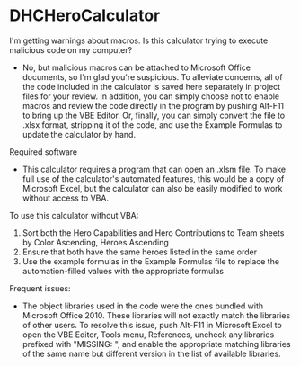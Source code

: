 # DHCHeroCalculator

I'm getting warnings about macros. Is this calculator trying to execute malicious code on my computer?
* No, but malicious macros can be attached to Microsoft Office documents, so I'm glad you're suspicious. To alleviate concerns, all of the code included in the calculator is saved here separately in project files for your review. In addition, you can simply choose not to enable macros and review the code directly in the program by pushing Alt-F11 to bring up the VBE Editor. Or, finally, you can simply convert the file to .xlsx format, stripping it of the code, and use the Example Formulas to update the calculator by hand.  

Required software
* This calculator requires a program that can open an .xlsm file. To make full use of the calculator's automated features,
this would be a copy of Microsoft Excel, but the calculator can also be easily modified to work without access to VBA.

To use this calculator without VBA:
1. Sort both the Hero Capabilities and Hero Contributions to Team sheets by Color Ascending, Heroes Ascending
2. Ensure that both have the same heroes listed in the same order
3. Use the example formulas in the Example Formulas file to replace the automation-filled values with the appropriate formulas

Frequent issues:
* The object libraries used in the code were the ones bundled with Microsoft Office 2010. These libraries will not exactly
match the libraries of other users. To resolve this issue, push Alt-F11 in Microsoft Excel to open the VBE Editor, Tools menu,
References, uncheck any libraries prefixed with "MISSING: ", and enable the appropriate matching libraries of the same name
but different version in the list of available libraries.
